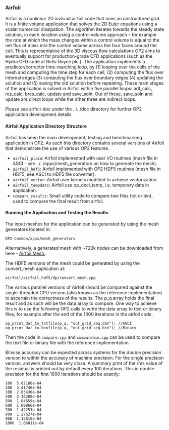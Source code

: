 ### Airfoil
Airfoil is a nonlinear 2D inviscid airfoil code that uses an unstructured grid. It is a finite volume application that
solves the 2D Euler equations using a scalar numerical dissipation. The algorithm iterates towards the steady state
solution, in each iteration using a control volume approach – for example the rate at which the mass changes within a
control volume is equal to the net flux of mass into the control volume across the four faces around the cell. This is
representative of the 3D viscous flow calculations OP2 aims to eventually support for production-grade CFD applications
(such as the Hydra CFD code at Rolls-Royce plc.). The application implements a predictor/corrector time-marching
loop, by (1) looping over the cells of the mesh and computing the time step for each cell, (2) computing the flux over
internal edges (3) computing the flux over boundary edges (4) updating the solution and (5) saving the old solution
before repeating. These main stages of the application is solved in Airfoil within five parallel loops: adt_calc,
res_calc, bres_calc, update and save_soln. Out of these, save_soln and update are direct loops while the other three are
indirect loops.

Please see airfoil-doc under the ../../doc directory for further OP2 application development details

#### Airfoil Application Directory Structure
Airfoil has been the main development, testing and benchmarking application in OP2. As such this directory contains
several versions of Airfoil that demonstrate the use of various OP2 features.

 * `airfoil_plain`: Airfoil implemented with user I/O routines (mesh file in ASCI - see ../../apps/mesh_generators
on how to generate the mesh).
 * `airfoil_hdf5`: Airfoil implemented with OP2 HDF5 routines (mesh file in HDF5, see ASCI to HDF5 file converter).
 * `airfoil_vector`: Airfoil user kernels modified to achieve vectorization.
 * `airfoil_tempdats`: Airfoil use op_decl_temp, i.e. temporary dats in application.
 * `compare_results`: Small utility code to compare two files (txt or bin), used to compare the final result from airfoil.

#### Running the Application and Testing the Results
The input meshes for the application can be generated by using the mesh generators located in:
```
OP2-Common/apps/mesh_generators
```
Alternatively, a generated mesh with ~720k nodes can be downloaded from here - [Airfoil Mesh ](https://op-dsl.github.io/docs/OP2/new_grid.dat).

The HDF5 versions of the mesh could be generated by using the convert_mesh application at:
```
airfoil/airfoil_hdf5/dp/convert_mesh.cpp
```

The various parallel versions of Airfoil should be compared against the single-threaded CPU version (also known as the
reference implementation) to ascertain the correctness of the results. The p_q array holds the final result and as such
will be the data array to compare. One way to achieve this is to use the following OP2 calls to write the data array to
text or binary files, for example after the end of the 1000 iterations in the airfoil code.

```
op_print_dat_to_txtfile(p_q, "out_grid_seq.dat"); //ASCI
op_print_dat_to_binfile(p_q, "out_grid_seq.bin"); //Binary
```

Then the code in `compare.cpp` and `comparebin.cpp` can be used to compare the text file or binary file with the reference implementation.

Bitwise accuracy can be expected across systems for the double precision version to within the accuracy of machine
precision. For the single precision version, answers should be very close. A summary print of the rms value of the
residual is printed out by default every 100 iterations. This in double precision for the first 1000 iterations should
be exactly:
```
100  5.02186e-04
200  3.41746e-04
300  2.63430e-04
400  2.16288e-04
500  1.84659e-04
600  1.60866e-04
700  1.42253e-04
800  1.27627e-04
900  1.15810e-04
1000  1.06011e-04
```
